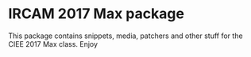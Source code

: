# IRCAM 2017 Max package

This package contains snippets, media, patchers and other stuff for the CIEE 2017 Max class. Enjoy